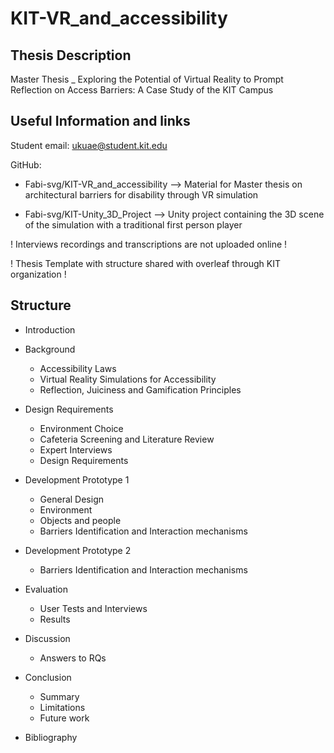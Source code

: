 # KIT-VR_and_accessibility

## Thesis Description
Master Thesis _ Exploring the Potential of Virtual Reality to Prompt Reflection on Access Barriers: A Case Study of the KIT Campus

## Useful Information and links

Student email: ukuae@student.kit.edu

GitHub: 

- Fabi-svg/KIT-VR_and_accessibility --> Material for Master thesis on architectural barriers for disability through VR simulation

- Fabi-svg/KIT-Unity_3D_Project --> Unity project containing the 3D scene of the simulation with a traditional first person player

! Interviews recordings and transcriptions are not uploaded online !

! Thesis Template with structure shared with overleaf through KIT organization !

## Structure

- Introduction

- Background
    - Accessibility Laws
    - Virtual Reality Simulations for Accessibility
    - Reflection, Juiciness and Gamification Principles

- Design Requirements
    - Environment Choice
    - Cafeteria Screening and Literature Review
    - Expert Interviews
    - Design Requirements

- Development Prototype 1
    - General Design
    - Environment
    - Objects and people
    - Barriers Identification and Interaction mechanisms

- Development Prototype 2
    - Barriers Identification and Interaction mechanisms

- Evaluation
    - User Tests and Interviews
    - Results

- Discussion
    - Answers to RQs

- Conclusion
    - Summary
    - Limitations
    - Future work

- Bibliography

